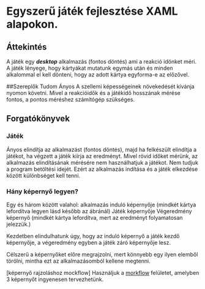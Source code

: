 ﻿# Egyszerű játék fejlesztése XAML alapokon.

## Áttekintés

A játék egy ***desktop*** alkalmazás (fontos döntés) ami a reakció idönket méri.
A játék lényege, hogy kártyákat mutatunk egymás után és minden alkalommal el kell dönteni, hogy az adott kártya egyforma-e az előzővel.

##Szereplők
Tudom Ányos
A szellemi képességeinek növekedését kívánja nyomon követni. Mivel a reakcióidők és a játékidő hosszának mérése fontos, a pontos méréshez számítógép szükséges.


## Forgatókönyvek

### Játék
Ányos elindítja az alkalmazást (fontos döntés), majd ha felkészült elindítja a játékot, ha végzett a játék kiírja az eredményt.
Mivel rövid időket mérünk, az alkalmazás elindításának mérésére nem használhatjuk a játékot. Nem tudjuk a program betöltési idejét. Ezért az alkalmazás indítása és a játék elkezdése között különbséget kell tenni.

### Hány képernyő legyen?
Egy és három között valahol:
alkalmazás induló képernyője  (mindkét kártya lefordítva legyen lásd később az ábránál)
Játék képernyője
Végeredmény képernyő (mindkét kártya lefordítva, mert az eredményt folyamatosan jelezzük.)

Kezdetben elindulhatunk úgy, hogy az induló képernyő a játék kezdő képernyője, a végeredmény egyben a játék záró képernyője lesz.

Célszerű a képernyőket előre megrajzolni, mert könnyebb egy ilyen elemből törölni, mintha ezt az alkalmazásomból kellene megtenni.

[képernyő rajzoláshoz mockflow]
Használjuk a [morkflow](https://mockflow.com) felületet, amelyben 3 képernyőt ingyenesen tervezhetünk.


